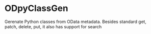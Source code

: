 # ODpyClassGen
Gerenate Python classes from OData metadata. Besides standard get, patch, delete, put, it also has support for search
